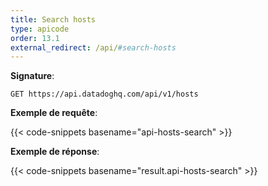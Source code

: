 ```yaml
---
title: Search hosts
type: apicode
order: 13.1
external_redirect: /api/#search-hosts
---
```


**Signature**:

`GET https://api.datadoghq.com/api/v1/hosts`

**Exemple de requête**:

{{< code-snippets basename="api-hosts-search" >}}

**Exemple de réponse**:

{{< code-snippets basename="result.api-hosts-search" >}}

